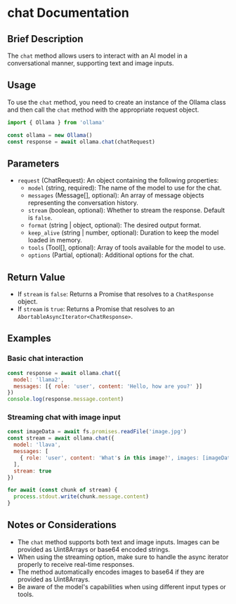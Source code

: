 # chat Documentation

## Brief Description
The `chat` method allows users to interact with an AI model in a conversational manner, supporting text and image inputs.

## Usage
To use the `chat` method, you need to create an instance of the Ollama class and then call the `chat` method with the appropriate request object.

```javascript
import { Ollama } from 'ollama'

const ollama = new Ollama()
const response = await ollama.chat(chatRequest)
```

## Parameters
- `request` (ChatRequest): An object containing the following properties:
  - `model` (string, required): The name of the model to use for the chat.
  - `messages` (Message[], optional): An array of message objects representing the conversation history.
  - `stream` (boolean, optional): Whether to stream the response. Default is `false`.
  - `format` (string | object, optional): The desired output format.
  - `keep_alive` (string | number, optional): Duration to keep the model loaded in memory.
  - `tools` (Tool[], optional): Array of tools available for the model to use.
  - `options` (Partial<Options>, optional): Additional options for the chat.

## Return Value
- If `stream` is `false`: Returns a Promise that resolves to a `ChatResponse` object.
- If `stream` is `true`: Returns a Promise that resolves to an `AbortableAsyncIterator<ChatResponse>`.

## Examples

### Basic chat interaction
```javascript
const response = await ollama.chat({
  model: 'llama2',
  messages: [{ role: 'user', content: 'Hello, how are you?' }]
})
console.log(response.message.content)
```

### Streaming chat with image input
```javascript
const imageData = await fs.promises.readFile('image.jpg')
const stream = await ollama.chat({
  model: 'llava',
  messages: [
    { role: 'user', content: 'What's in this image?', images: [imageData] }
  ],
  stream: true
})

for await (const chunk of stream) {
  process.stdout.write(chunk.message.content)
}
```

## Notes or Considerations
- The `chat` method supports both text and image inputs. Images can be provided as Uint8Arrays or base64 encoded strings.
- When using the streaming option, make sure to handle the async iterator properly to receive real-time responses.
- The method automatically encodes images to base64 if they are provided as Uint8Arrays.
- Be aware of the model's capabilities when using different input types or tools.